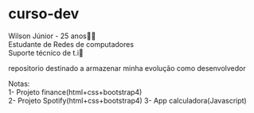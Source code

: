 # curso-dev
Wilson Júnior - 25 anos:no_good_man:  
Estudante de Redes de computadores  
Suporte técnico de t.i:wrench:  

repositorio destinado a armazenar minha evolução como desenvolvedor  
  
Notas:  
1- Projeto finance(html+css+bootstrap4)  
2- Projeto Spotify(html+css+bootstrap4)
3- App calculadora(Javascript)
